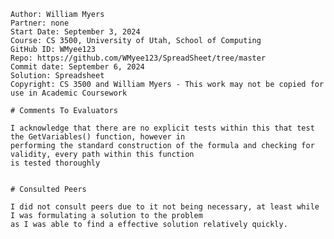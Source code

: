 ﻿~~~
Author: William Myers
Partner: none
Start Date: September 3, 2024
Course: CS 3500, University of Utah, School of Computing
GitHub ID: WMyee123
Repo: https://github.com/WMyee123/SpreadSheet/tree/master
Commit date: September 6, 2024
Solution: Spreadsheet
Copyright: CS 3500 and William Myers - This work may not be copied for use in Academic Coursework

# Comments To Evaluators

I acknowledge that there are no explicit tests within this that test the GetVariables() function, however in 
performing the standard construction of the formula and checking for validity, every path within this function 
is tested thoroughly


# Consulted Peers

I did not consult peers due to it not being necessary, at least while I was formulating a solution to the problem
as I was able to find a effective solution relatively quickly.
~~~